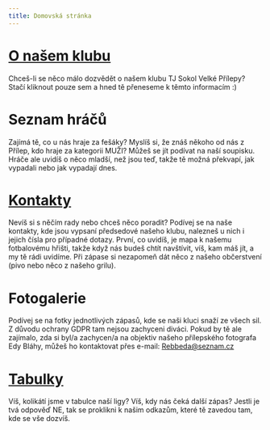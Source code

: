 ```yaml
---
title: Domovská stránka
---
```

# [O našem klubu](onasemklubu)
Chceš-li se něco málo dozvědět o našem klubu TJ Sokol Velké Přílepy? Stačí kliknout pouze sem a hned tě přeneseme k těmto informacím :)
# Seznam hráčů
Zajímá tě, co u nás hraje za fešáky? Myslíš si, že znáš někoho od nás z Přílep, kdo hraje za kategorii MUŽI? Můžeš se jít podívat na naší soupisku. Hráče ale uvidíš o něco mladší, než jsou teď, takže tě možná překvapí, jak vypadali nebo jak vypadají dnes.
# [Kontakty](kontakty)
Nevíš si s něčím rady nebo chceš něco poradit? Podívej se na naše kontakty, kde jsou vypsaní předsedové našeho klubu, nalezneš u nich i jejich čísla pro případné dotazy. 
První, co uvidíš, je mapa k našemu fotbalovému hřišti, takže když nás budeš chtít navštívit, víš, kam máš jít, a my tě rádi uvidíme. Při zápase si nezapomeň dát něco z našeho občerstvení (pivo nebo něco z našeho grilu).
# Fotogalerie
Podívej se na fotky jednotlivých zápasů, kde se naši kluci snaží ze všech sil. Z důvodu ochrany GDPR tam nejsou zachyceni diváci. Pokud by tě ale zajímalo, zda si byl/a zachycen/a na objektiv našeho přílepského fotografa Edy Bláhy, můžeš ho kontaktovat přes e-mail: Rebbeda@seznam.cz
# [Tabulky](tabulky)
Víš, kolikátí jsme v tabulce naší ligy? Víš, kdy nás čeká další zápas? Jestli je tvá odpověď NE, tak se proklikni k našim odkazům, které tě zavedou tam, kde se vše dozvíš.
